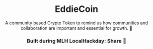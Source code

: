 <h1 align="center"> EddieCoin</h1>
<p align="center">A community based Crypto Token to remind us how communities and collaboration are important and essential for growth. 🥳</p>
<h3 align="center"> Built during MLH LocalHackday: Share 👥</h3>
